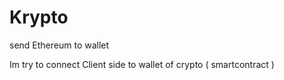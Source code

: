# Krypto
send  Ethereum to wallet


Im try to connect Client side to wallet of crypto ( smartcontract )
